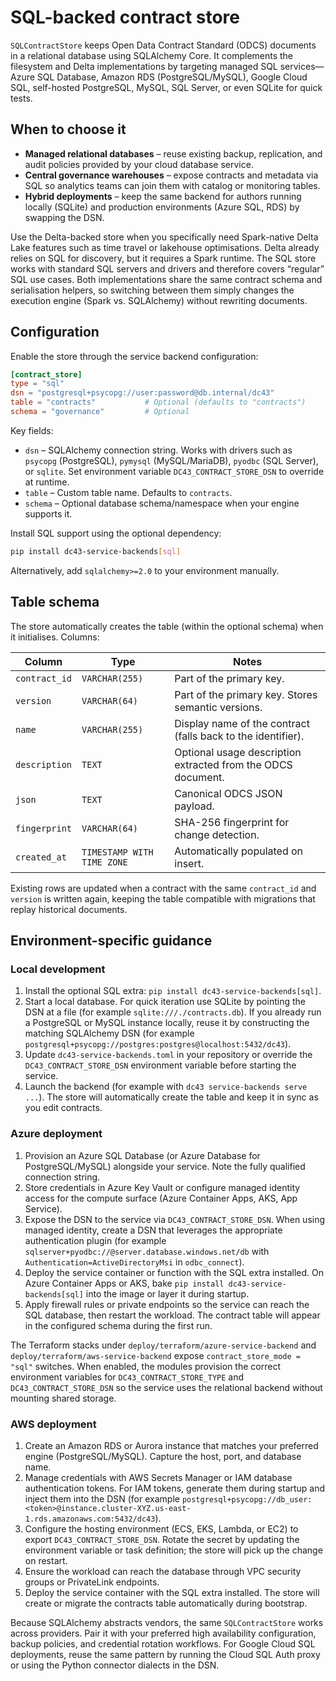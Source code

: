 # SQL-backed contract store

`SQLContractStore` keeps Open Data Contract Standard (ODCS) documents in a
relational database using SQLAlchemy Core. It complements the filesystem and
Delta implementations by targeting managed SQL services—Azure SQL Database,
Amazon RDS (PostgreSQL/MySQL), Google Cloud SQL, self-hosted PostgreSQL, MySQL,
SQL Server, or even SQLite for quick tests.

## When to choose it

- **Managed relational databases** – reuse existing backup, replication, and
  audit policies provided by your cloud database service.
- **Central governance warehouses** – expose contracts and metadata via SQL so
  analytics teams can join them with catalog or monitoring tables.
- **Hybrid deployments** – keep the same backend for authors running locally
  (SQLite) and production environments (Azure SQL, RDS) by swapping the DSN.

Use the Delta-backed store when you specifically need Spark-native Delta Lake
features such as time travel or lakehouse optimisations. Delta already relies
on SQL for discovery, but it requires a Spark runtime. The SQL store works with
standard SQL servers and drivers and therefore covers “regular” SQL use cases.
Both implementations share the same contract schema and serialisation helpers,
so switching between them simply changes the execution engine (Spark vs.
SQLAlchemy) without rewriting documents.

## Configuration

Enable the store through the service backend configuration:

```toml
[contract_store]
type = "sql"
dsn = "postgresql+psycopg://user:password@db.internal/dc43"
table = "contracts"           # Optional (defaults to "contracts")
schema = "governance"         # Optional
```

Key fields:

- `dsn` – SQLAlchemy connection string. Works with drivers such as `psycopg`
  (PostgreSQL), `pymysql` (MySQL/MariaDB), `pyodbc` (SQL Server), or `sqlite`. Set
  environment variable `DC43_CONTRACT_STORE_DSN` to override at runtime.
- `table` – Custom table name. Defaults to `contracts`.
- `schema` – Optional database schema/namespace when your engine supports it.

Install SQL support using the optional dependency:

```bash
pip install dc43-service-backends[sql]
```

Alternatively, add `sqlalchemy>=2.0` to your environment manually.

## Table schema

The store automatically creates the table (within the optional schema) when it
initialises. Columns:

| Column | Type | Notes |
| ------ | ---- | ----- |
| `contract_id` | `VARCHAR(255)` | Part of the primary key. |
| `version` | `VARCHAR(64)` | Part of the primary key. Stores semantic versions. |
| `name` | `VARCHAR(255)` | Display name of the contract (falls back to the identifier). |
| `description` | `TEXT` | Optional usage description extracted from the ODCS document. |
| `json` | `TEXT` | Canonical ODCS JSON payload. |
| `fingerprint` | `VARCHAR(64)` | SHA-256 fingerprint for change detection. |
| `created_at` | `TIMESTAMP WITH TIME ZONE` | Automatically populated on insert. |

Existing rows are updated when a contract with the same `contract_id` and
`version` is written again, keeping the table compatible with migrations that
replay historical documents.

## Environment-specific guidance

### Local development

1. Install the optional SQL extra: `pip install dc43-service-backends[sql]`.
2. Start a local database. For quick iteration use SQLite by pointing the DSN
   at a file (for example `sqlite:///./contracts.db`). If you already run a
   PostgreSQL or MySQL instance locally, reuse it by constructing the matching
   SQLAlchemy DSN (for example
   `postgresql+psycopg://postgres:postgres@localhost:5432/dc43`).
3. Update `dc43-service-backends.toml` in your repository or override the
   `DC43_CONTRACT_STORE_DSN` environment variable before starting the service.
4. Launch the backend (for example with `dc43 service-backends serve ...`). The
   store will automatically create the table and keep it in sync as you edit
   contracts.

### Azure deployment

1. Provision an Azure SQL Database (or Azure Database for PostgreSQL/MySQL)
   alongside your service. Note the fully qualified connection string.
2. Store credentials in Azure Key Vault or configure managed identity access
   for the compute surface (Azure Container Apps, AKS, App Service).
3. Expose the DSN to the service via `DC43_CONTRACT_STORE_DSN`. When using
   managed identity, create a DSN that leverages the appropriate authentication
   plugin (for example `sqlserver+pyodbc://@server.database.windows.net/db` with
   `Authentication=ActiveDirectoryMsi` in `odbc_connect`).
4. Deploy the service container or function with the SQL extra installed. On
   Azure Container Apps or AKS, bake `pip install dc43-service-backends[sql]`
   into the image or layer it during startup.
5. Apply firewall rules or private endpoints so the service can reach the SQL
   database, then restart the workload. The contract table will appear in the
   configured schema during the first run.

The Terraform stacks under `deploy/terraform/azure-service-backend` and
`deploy/terraform/aws-service-backend` expose `contract_store_mode = "sql"`
switches. When enabled, the modules provision the correct environment variables
for `DC43_CONTRACT_STORE_TYPE` and `DC43_CONTRACT_STORE_DSN` so the service uses
the relational backend without mounting shared storage.

### AWS deployment

1. Create an Amazon RDS or Aurora instance that matches your preferred engine
   (PostgreSQL/MySQL). Capture the host, port, and database name.
2. Manage credentials with AWS Secrets Manager or IAM database authentication
   tokens. For IAM tokens, generate them during startup and inject them into the
   DSN (for example
   `postgresql+psycopg://db_user:<token>@instance.cluster-XYZ.us-east-1.rds.amazonaws.com:5432/dc43`).
3. Configure the hosting environment (ECS, EKS, Lambda, or EC2) to export
   `DC43_CONTRACT_STORE_DSN`. Rotate the secret by updating the environment
   variable or task definition; the store will pick up the change on restart.
4. Ensure the workload can reach the database through VPC security groups or
   PrivateLink endpoints.
5. Deploy the service container with the SQL extra installed. The store will
   create or migrate the contracts table automatically during bootstrap.

Because SQLAlchemy abstracts vendors, the same `SQLContractStore` works across
providers. Pair it with your preferred high availability configuration, backup
policies, and credential rotation workflows. For Google Cloud SQL deployments,
reuse the same pattern by running the Cloud SQL Auth proxy or using the Python
connector dialects in the DSN.
